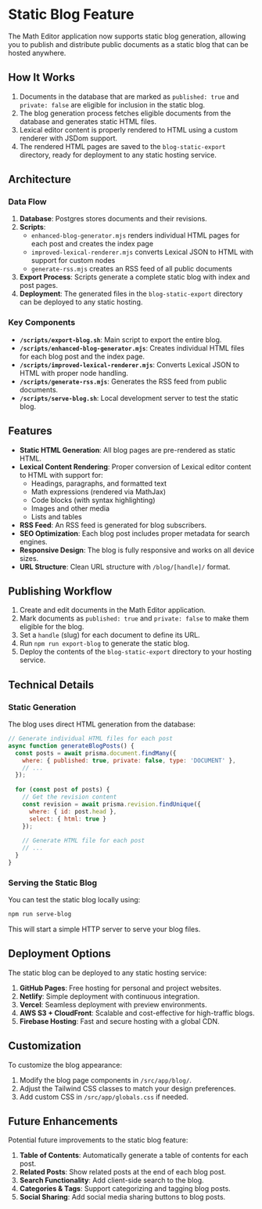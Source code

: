 # Static Blog Feature

The Math Editor application now supports static blog generation, allowing you to publish and distribute public documents as a static blog that can be hosted anywhere.

## How It Works

1. Documents in the database that are marked as `published: true` and `private: false` are eligible for inclusion in the static blog.
2. The blog generation process fetches eligible documents from the database and generates static HTML files.
3. Lexical editor content is properly rendered to HTML using a custom renderer with JSDom support.
4. The rendered HTML pages are saved to the `blog-static-export` directory, ready for deployment to any static hosting service.

## Architecture

### Data Flow

1. **Database**: Postgres stores documents and their revisions.
2. **Scripts**: 
   - `enhanced-blog-generator.mjs` renders individual HTML pages for each post and creates the index page
   - `improved-lexical-renderer.mjs` converts Lexical JSON to HTML with support for custom nodes
   - `generate-rss.mjs` creates an RSS feed of all public documents
3. **Export Process**: Scripts generate a complete static blog with index and post pages.
4. **Deployment**: The generated files in the `blog-static-export` directory can be deployed to any static hosting.

### Key Components

- **`/scripts/export-blog.sh`**: Main script to export the entire blog.
- **`/scripts/enhanced-blog-generator.mjs`**: Creates individual HTML files for each blog post and the index page.
- **`/scripts/improved-lexical-renderer.mjs`**: Converts Lexical JSON to HTML with proper node handling.
- **`/scripts/generate-rss.mjs`**: Generates the RSS feed from public documents.
- **`/scripts/serve-blog.sh`**: Local development server to test the static blog.

## Features

- **Static HTML Generation**: All blog pages are pre-rendered as static HTML.
- **Lexical Content Rendering**: Proper conversion of Lexical editor content to HTML with support for:
  - Headings, paragraphs, and formatted text
  - Math expressions (rendered via MathJax)
  - Code blocks (with syntax highlighting)
  - Images and other media
  - Lists and tables
- **RSS Feed**: An RSS feed is generated for blog subscribers.
- **SEO Optimization**: Each blog post includes proper metadata for search engines.
- **Responsive Design**: The blog is fully responsive and works on all device sizes.
- **URL Structure**: Clean URL structure with `/blog/[handle]/` format.

## Publishing Workflow

1. Create and edit documents in the Math Editor application.
2. Mark documents as `published: true` and `private: false` to make them eligible for the blog.
3. Set a `handle` (slug) for each document to define its URL.
4. Run `npm run export-blog` to generate the static blog.
5. Deploy the contents of the `blog-static-export` directory to your hosting service.

## Technical Details

### Static Generation

The blog uses direct HTML generation from the database:

```javascript
// Generate individual HTML files for each post
async function generateBlogPosts() {
  const posts = await prisma.document.findMany({
    where: { published: true, private: false, type: 'DOCUMENT' },
    // ...
  });
  
  for (const post of posts) {
    // Get the revision content
    const revision = await prisma.revision.findUnique({
      where: { id: post.head },
      select: { html: true }
    });
    
    // Generate HTML file for each post
    // ...
  }
}
```

### Serving the Static Blog

You can test the static blog locally using:

```bash
npm run serve-blog
```

This will start a simple HTTP server to serve your blog files.

## Deployment Options

The static blog can be deployed to any static hosting service:

1. **GitHub Pages**: Free hosting for personal and project websites.
2. **Netlify**: Simple deployment with continuous integration.
3. **Vercel**: Seamless deployment with preview environments.
4. **AWS S3 + CloudFront**: Scalable and cost-effective for high-traffic blogs.
5. **Firebase Hosting**: Fast and secure hosting with a global CDN.

## Customization

To customize the blog appearance:

1. Modify the blog page components in `/src/app/blog/`.
2. Adjust the Tailwind CSS classes to match your design preferences.
3. Add custom CSS in `/src/app/globals.css` if needed.

## Future Enhancements

Potential future improvements to the static blog feature:

1. **Table of Contents**: Automatically generate a table of contents for each post.
2. **Related Posts**: Show related posts at the end of each blog post.
3. **Search Functionality**: Add client-side search to the blog.
4. **Categories & Tags**: Support categorizing and tagging blog posts.
5. **Social Sharing**: Add social media sharing buttons to blog posts.
